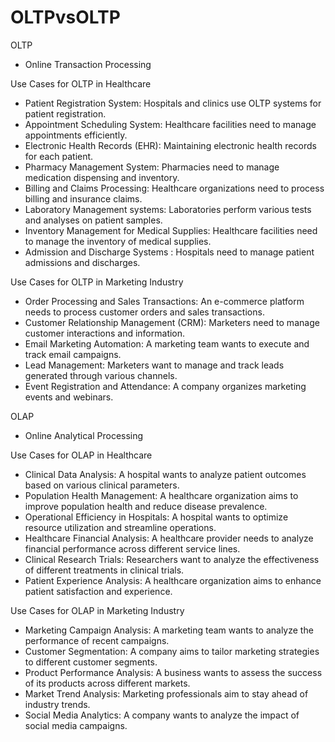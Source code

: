 # OLTPvsOLTP

OLTP
- Online Transaction Processing

Use Cases for OLTP in Healthcare
- Patient Registration System: Hospitals and clinics use OLTP systems for patient registration.
- Appointment Scheduling System: Healthcare facilities need to manage appointments efficiently.
- Electronic Health Records (EHR): Maintaining electronic health records for each patient.
- Pharmacy Management System: Pharmacies need to manage medication dispensing and inventory.
- Billing and Claims Processing: Healthcare organizations need to process billing and insurance claims.
- Laboratory Management systems: Laboratories perform various tests and analyses on patient samples.
- Inventory Management for Medical Supplies: Healthcare facilities need to manage the inventory of medical supplies.
- Admission and Discharge Systems : Hospitals need to manage patient admissions and discharges.

Use Cases for OLTP in Marketing Industry
- Order Processing and Sales Transactions: An e-commerce platform needs to process customer orders and sales transactions.
- Customer Relationship Management (CRM): Marketers need to manage customer interactions and information.
- Email Marketing Automation: A marketing team wants to execute and track email campaigns.
- Lead Management: Marketers want to manage and track leads generated through various channels.
- Event Registration and Attendance: A company organizes marketing events and webinars.


OLAP
- Online Analytical Processing

Use Cases for OLAP in Healthcare
- Clinical Data Analysis: A hospital wants to analyze patient outcomes based on various clinical parameters.
- Population Health Management: A healthcare organization aims to improve population health and reduce disease prevalence.
- Operational Efficiency in Hospitals: A hospital wants to optimize resource utilization and streamline operations.
- Healthcare Financial Analysis: A healthcare provider needs to analyze financial performance across different service lines.
- Clinical Research Trials:  Researchers want to analyze the effectiveness of different treatments in clinical trials.
- Patient Experience Analysis: A healthcare organization aims to enhance patient satisfaction and experience.

Use Cases for OLAP in Marketing Industry
- Marketing Campaign Analysis: A marketing team wants to analyze the performance of recent campaigns.
- Customer Segmentation: A company aims to tailor marketing strategies to different customer segments.
- Product Performance Analysis: A business wants to assess the success of its products across different markets.
- Market Trend Analysis: Marketing professionals aim to stay ahead of industry trends.
- Social Media Analytics: A company wants to analyze the impact of social media campaigns.

